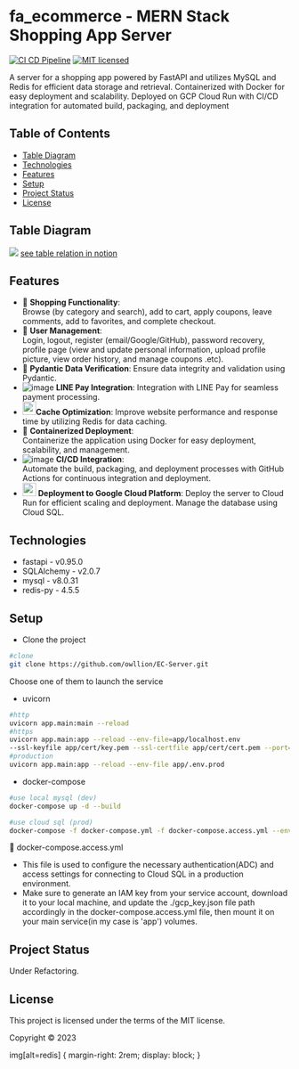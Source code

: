 ﻿# fa_ecommerce - MERN Stack Shopping App Server
 
[![CI CD Pipeline](https://github.com/owllion/fa_ecommerce/actions/workflows/main.yml/badge.svg)](https://github.com/owllion/fa_ecommerce/actions/workflows/main.yml)
[![MIT licensed][shield-license]](#)

[shield-license]: https://img.shields.io/badge/license-MIT-blue.svg

A server for a shopping app powered by FastAPI and utilizes MySQL and Redis for efficient data storage and retrieval. Containerized with Docker for easy deployment and scalability. 
Deployed on GCP Cloud Run with CI/CD integration for automated build, packaging, and deployment

## Table of Contents
- [Table Diagram](#table-diagram)
- [Technologies](#technologies)
- [Features](#features)
- [Setup](#setup)
- [Project Status](#project-status)
- [License](#license)

## Table Diagram
![](https://res.cloudinary.com/azainseong/image/upload/v1685869487/298279DC-B989-4044-AA37-F39F13D3BE4B_ww57ca.jpg)
[see table relation in notion](https://www.notion.so/fastapi-ecommerce-project-Table-Relationships-bdd84cf011fd49f39fcbc1c57cf05326?pvs=4)

## Features
- 🛒 <strong>Shopping Functionality</strong>: <br>Browse (by category and search), add to cart, apply coupons, leave comments, add to favorites, and complete checkout.
- 👤 <strong>User Management</strong>: <br>Login, logout, register (email/Google/GitHub), password recovery, profile page (view and update personal information, upload profile picture, view order history, and manage coupons .etc).
- 🔐 <strong>Pydantic Data Verification</strong>: Ensure data integrity and validation using Pydantic.
- ![image](https://res.cloudinary.com/azainseong/image/upload/c_scale,w_24/v1685956731/LINE-Pay_h__W238_n_l7bbkk.png)  <strong>LINE Pay Integration</strong>: Integration with LINE Pay for seamless payment processing.
- <img width="24" height="24" src="https://img.icons8.com/color/48/redis.png" alt="redis"  /><strong>Cache Optimization</strong>: Improve website performance and response time by utilizing Redis for data caching.
- 🐳 <strong>Containerized Deployment</strong>: 
<br>Containerize the application using Docker for easy deployment, scalability, and management.
- ![image](https://res.cloudinary.com/azainseong/image/upload/c_scale,w_24/v1685957609/44036562_i2zm0p.png) <strong>CI/CD Integration</strong>:  <br>Automate the build, packaging, and deployment processes with GitHub Actions for continuous integration and deployment.
- <img width="24" height="24" src="https://img.icons8.com/color/48/google-cloud.png" alt="google-cloud"/> <strong>Deployment to Google Cloud Platform</strong>: Deploy the server to Cloud Run for efficient scaling and deployment. Manage the database using Cloud SQL.

## Technologies
- fastapi - v0.95.0
- SQLAlchemy - v2.0.7
- mysql - v8.0.31
- redis-py - 4.5.5

## Setup
- Clone the project
```sh
#clone
git clone https://github.com/owllion/EC-Server.git
```
Choose one of them to launch the service
- uvicorn
```sh
#http
uvicorn app.main:main --reload  
#https
uvicorn app.main:app --reload --env-file=app/localhost.env 
--ssl-keyfile app/cert/key.pem --ssl-certfile app/cert/cert.pem --port=443
#production
uvicorn app.main:app --reload --env-file app/.env.prod 
```

- docker-compose
```sh
#use local mysql (dev)
docker-compose up -d --build 

#use cloud sql (prod)
docker-compose -f docker-compose.yml -f docker-compose.access.yml --env-file=.env.prod  up -d --build
```
📙 docker-compose.access.yml
- This file is used to configure the necessary authentication(ADC) and access settings for connecting to Cloud SQL in a production environment. 
- Make sure to generate an IAM key from your service account, download it to your local machine, and update the ./gcp_key.json file path accordingly in the docker-compose.access.yml file, then mount it on your main service(in my case is 'app') volumes.

## Project Status
Under Refactoring.

## License

This project is licensed under the terms of the MIT license.

Copyright &copy; 2023

img[alt=redis] {
   margin-right: 2rem;
   display: block;
}

